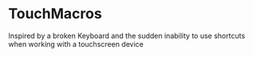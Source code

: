 # TouchMacros
Inspired by a broken Keyboard and the sudden inability to use shortcuts when working with a touchscreen device

